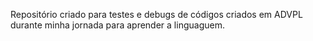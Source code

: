 Repositório criado para testes e debugs de códigos criados em ADVPL durante minha jornada para aprender a linguaguem.
